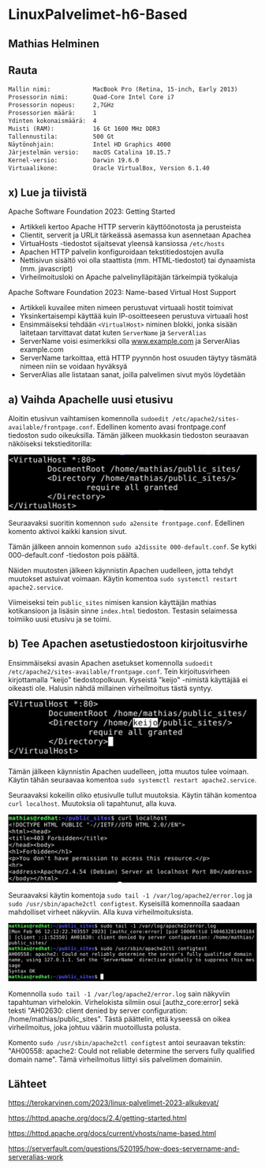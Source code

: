 # LinuxPalvelimet-h6-Based

## Mathias Helminen

## Rauta
    Mallin nimi:            MacBook Pro (Retina, 15-inch, Early 2013)
    Prosessorin nimi:       Quad-Core Intel Core i7
    Prosessorin nopeus:     2,7GHz
    Prosessorien määrä:     1
    Ydinten kokonaismäärä:  4
    Muisti (RAM):           16 Gt 1600 MHz DDR3
    Tallennustila:          500 Gt
    Näytönohjain:           Intel HD Graphics 4000
    Järjestelmän versio:    macOS Catalina 10.15.7
    Kernel-versio:          Darwin 19.6.0
    Virtuaalikone:          Oracle VirtualBox, Version 6.1.40
    
## x) Lue ja tiivistä

Apache Software Foundation 2023: Getting Started
- Artikkeli kertoo Apache HTTP serverin käyttöönotosta ja perusteista
- Clientit, serverit ja URLit tärkeässä asemassa kun asennetaan Apachea
- VirtuaHosts -tiedostot sijaitsevat yleensä kansiossa ``/etc/hosts``
- Apachen HTTP palvelin konfiguroidaan tekstitiedostojen avulla
- Nettisivun sisältö voi olla staattista (mm. HTML-tiedostot) tai dynaamista (mm. javascript)
- Virheilmoitusloki on Apache palvelinylläpitäjän tärkeimpiä työkaluja

Apache Software Foundation 2023: Name-based Virtual Host Support
- Artikkeli kuvailee miten nimeen perustuvat virtuaali hostit toimivat
- Yksinkertaisempi käyttää kuin IP-osoitteeseen perustuva virtuaali host
- Ensimmäiseksi tehdään ``<VirtualHost>`` niminen blokki, jonka sisään laitetaan tarvittavat datat kuten ``ServerName`` ja ``ServerAlias``
- ServerName voisi esimerkiksi olla www.example.com ja ServerAlias example.com
- ServerName tarkoittaa, että HTTP pyynnön host osuuden täytyy täsmätä nimeen niin se voidaan hyväksyä
- ServerAlias alle listataan sanat, joilla palvelimen sivut myös löydetään

## a) Vaihda Apachelle uusi etusivu

Aloitin etusivun vaihtamisen komennolla ``sudoedit /etc/apache2/sites-available/frontpage.conf``. Edellinen komento avasi frontpage.conf tiedoston sudo oikeuksilla. Tämän jälkeen muokkasin tiedoston seuraavan näköiseksi tekstieditorilla:

![Add file: Upload](sudoedit-h6.png)

Seuraavaksi suoritin komennon ``sudo a2ensite frontpage.conf``. Edellinen komento aktivoi kaikki kansion sivut.

Tämän jälkeen annoin komennon ``sudo a2dissite 000-default.conf``. Se kytki 000-default.conf -tiedoston pois päältä. 

Näiden muutosten jälkeen käynnistin Apachen uudelleen, jotta tehdyt muutokset astuivat voimaan. Käytin komentoa ``sudo systemctl restart apache2.service``.

Viimeiseksi tein ``public_sites`` nimisen kansion käyttäjän mathias kotikansioon ja lisäsin sinne ``index.html`` tiedoston. Testasin selaimessa toimiiko uusi etusivu ja se toimi.

## b) Tee Apachen asetustiedostoon kirjoitusvirhe

Ensimmäiseksi avasin Apachen asetukset komennolla ``sudoedit /etc/apache2/sites-available/frontpage.conf``. Tein kirjoitusvirheen kirjottamalla "keijo" tiedostopolkuun. Kyseistä "keijo" -nimistä käyttäjää ei oikeasti ole. Halusin nähdä millainen virheilmoitus tästä syntyy.

![Add file: Upload](sudoedit-keijo-h6.png)

Tämän jälkeen käynnistin Apachen uudelleen, jotta muutos tulee voimaan. Käytin tähän seuraavaa komentoa ``sudo systemctl restart apache2.service``. 

Seuraavaksi kokeilin oliko etusivulle tullut muutoksia. Käytin tähän komentoa ``curl localhost``. Muutoksia oli tapahtunut, alla kuva.

![Add file: Upload](sudoedit-virhe-h6.png)

Seuraavaksi käytin komentoja ``sudo tail -1 /var/log/apache2/error.log`` ja ``sudo /usr/sbin/apache2ctl configtest``. Kyseisillä komennoilla saadaan mahdolliset virheet näkyviin. Alla kuva virheilmoituksista.

![Add file: Upload](sudoedit-virheet-h6.png)

Komennolla ``sudo tail -1 /var/log/apache2/error.log`` sain näkyviin tapahtuman virhelokin. Virhelokista silmiin osui [authz_core:error] sekä teksti "AH02630: client denied by server configuration: /home/mathias/public_sites". Tästä päättelin, että kyseessä on oikea virheilmoitus, joka johtuu väärin muotoillusta polusta.

Komento ``sudo /usr/sbin/apache2ctl configtest`` antoi seuraavan tekstin: "AH00558: apache2: Could not reliable determine the servers fully qualified domain name". Tämä virheilmoitus liittyi siis palvelimen domainiin.


## Lähteet

https://terokarvinen.com/2023/linux-palvelimet-2023-alkukevat/

https://httpd.apache.org/docs/2.4/getting-started.html

https://httpd.apache.org/docs/current/vhosts/name-based.html

https://serverfault.com/questions/520195/how-does-servername-and-serveralias-work


